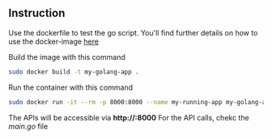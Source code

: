 ## Instruction

[here]: <https://hub.docker.com/_/golang/>

Use the dockerfile to test the go script.
You'll find further details on how to use the docker-image [here]

Build the image with this command

```sh
sudo docker build -t my-golang-app .
```

Run the container with this command

```sh
sudo docker run -it --rm -p 8000:8000 --name my-running-app my-golang-app
```

The APIs will be accessible via **http://<server-ip>:8000**
For the API calls, chekc the *main.go* file